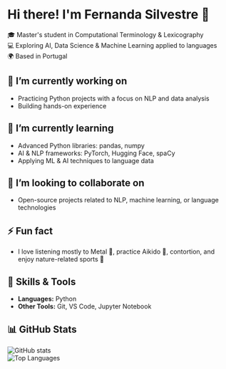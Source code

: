# Hi there! I'm Fernanda Silvestre 👋

🎓 Master's student in Computational Terminology & Lexicography  
💻 Exploring AI, Data Science & Machine Learning applied to languages  
🌍 Based in Portugal

## 🔭 I’m currently working on
- Practicing Python projects with a focus on NLP and data analysis  
- Building hands-on experience

## 🌱 I’m currently learning
- Advanced Python libraries: pandas, numpy  
- AI & NLP frameworks: PyTorch, Hugging Face, spaCy  
- Applying ML & AI techniques to language data

## 👯 I’m looking to collaborate on
- Open-source projects related to NLP, machine learning, or language technologies

## ⚡ Fun fact
- I love listening mostly to Metal 🤘, practice Aikido 🥋, contortion, and enjoy nature-related sports 🌲

## 🚀 Skills & Tools
- **Languages:** Python  
- **Other Tools:** Git, VS Code, Jupyter Notebook  

## 📊 GitHub Stats
![GitHub stats](https://github-readme-stats.vercel.app/api?username=SilvestreFer&show_icons=true&theme=dracula)  
![Top Languages](https://github-readme-stats.vercel.app/api/top-langs/?username=SilvestreFer&layout=compact&theme=dracula)
